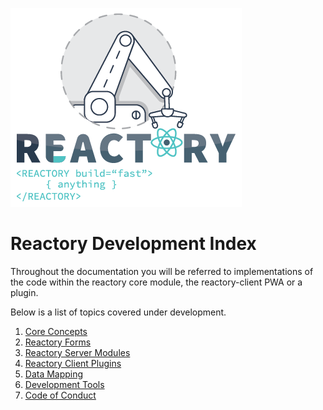 ![Build Anything Fast](/branding/reactory-logo.png)
# Reactory Development Index
Throughout the documentation you will be referred to implementations of the code within the reactory core module, the reactory-client PWA or a plugin.

Below is a list of topics covered under development.
1. [Core Concepts](coreconcepts.md)
2. [Reactory Forms](forms/overview.md)
3. [Reactory Server Modules](server/overview.md)
4. [Reactory Client Plugins](plugins/overview.md)
5. [Data Mapping](datamapping/objectmapping.md)
6. [Development Tools](tools.md)
7. [Code of Conduct](conduct.md)